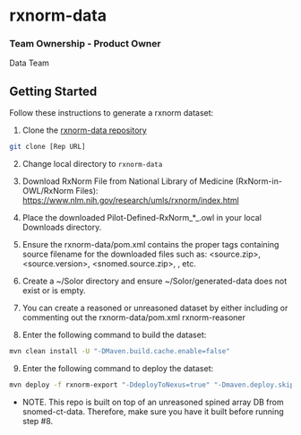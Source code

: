 # rxnorm-data

### Team Ownership - Product Owner
Data Team

## Getting Started

Follow these instructions to generate a rxnorm dataset:

1. Clone the [rxnorm-data repository](https://github.com/ikmdev/rxnorm-data)

```bash
git clone [Rep URL]
```

2. Change local directory to `rxnorm-data`

3. Download RxNorm File from National Library of Medicine (RxNorm-in-OWL/RxNorm Files): https://www.nlm.nih.gov/research/umls/rxnorm/index.html

4. Place the downloaded Pilot-Defined-RxNorm_*_.owl in your local Downloads directory.

5. Ensure the rxnorm-data/pom.xml contains the proper tags containing source filename for the downloaded files such as:
   <source.zip>, <source.version>, <snomed.source.zip>, <starterSet>, etc.

6. Create a ~/Solor directory and ensure ~/Solor/generated-data does not exist or is empty.

7. You can create a reasoned or unreasoned dataset by either including or commenting out the rxnorm-data/pom.xml <module>rxnorm-reasoner</module>

8. Enter the following command to build the dataset:

```bash
mvn clean install -U "-DMaven.build.cache.enable=false"
```

9. Enter the following command to deploy the dataset:

```bash
mvn deploy -f rxnorm-export "-DdeployToNexus=true" "-Dmaven.deploy.skip=true" "-Dmaven.build.cache.enabled=false"
```

- NOTE. This repo is built on top of an unreasoned spined array DB from snomed-ct-data. Therefore, make sure you have it built before running step #8.

